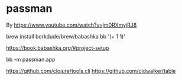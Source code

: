 # passman

By https://www.youtube.com/watch?v=jm0RXmyjRJ8

brew install borkdude/brew/babashka
bb '(+ 1 1)'

https://book.babashka.org/#project-setup

bb -m passman.app

https://github.com/clojure/tools.cli
https://github.com/cldwalker/table
